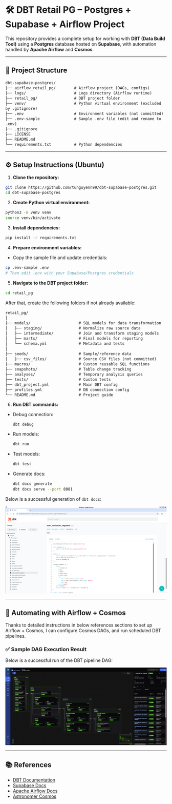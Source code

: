 # 🛠️ DBT Retail PG – Postgres + Supabase + Airflow Project

This repository provides a complete setup for working with **DBT (Data Build Tool)** using a **Postgres** database hosted on **Supabase**, with automation handled by **Apache Airflow** and **Cosmos**.

---

## 📁 Project Structure

```
dbt-supabase-postgres/
├── airflow_retail_pg/        # Airflow project (DAGs, configs)
├── logs/                     # Logs directory (Airflow runtime)
├── retail_pg/                # DBT project folder
├── venv/                     # Python virtual environment (excluded by .gitignore)
├── .env                      # Environment variables (not committed)
├── .env-sample               # Sample .env file (edit and rename to .env)
├── .gitignore
├── LICENSE
├── README.md
└── requirements.txt          # Python dependencies
```

---

## ⚙️ Setup Instructions (Ubuntu)

1. **Clone the repository:**

```bash
git clone https://github.com/tunguyenn99/dbt-supabase-postgres.git
cd dbt-supabase-postgres
```

2. **Create Python virtual environment:**

```bash
python3 -m venv venv
source venv/bin/activate
```

3. **Install dependencies:**

```bash
pip install -r requirements.txt
```

4. **Prepare environment variables:**

- Copy the sample file and update credentials:

```bash
cp .env-sample .env
# Then edit .env with your Supabase/Postgres credentials
```

5. **Navigate to the DBT project folder:**

```bash
cd retail_pg
```

After that, create the following folders if not already available:

```
retail_pg/
│
├── models/                     # SQL models for data transformation
│   ├── staging/                # Normalize raw source data
│   ├── intermediate/           # Join and transform staging models
│   ├── marts/                  # Final models for reporting
│   └── schema.yml              # Metadata and tests
│
├── seeds/                      # Sample/reference data
│   ├── csv_files/              # Source CSV files (not committed)
├── macros/                     # Custom reusable SQL functions
├── snapshots/                  # Table change tracking
├── analyses/                   # Temporary analysis queries
├── tests/                      # Custom tests
├── dbt_project.yml             # Main DBT config
├── profiles.yml                # DB connection config
└── README.md                   # Project guide
```

6. **Run DBT commands:**

- Debug connection:
  ```bash
  dbt debug
  ```
- Run models:
  ```bash
  dbt run
  ```
- Test models:
  ```bash
  dbt test
  ```
- Generate docs:
  ```bash
  dbt docs generate
  dbt docs serve --port 8081
  ```

Below is a successful generation of `dbt docs`:

![DBT Docs Result](./images/dbt_docs.png)


---

## 🔄 Automating with Airflow + Cosmos

Thanks to detailed instructions in below references sections to set up Airflow + Cosmos, I can configure Cosmos DAGs, and run scheduled DBT pipelines.

### ✅ Sample DAG Execution Result

Below is a successful run of the DBT pipeline DAG:

![DAG Execution Result](./images/dags_result.png)

---

## 📚 References
- [DBT Documentation](https://docs.getdbt.com/)
- [Supabase Docs](https://supabase.com/docs)
- [Apache Airflow Docs](https://airflow.apache.org/docs/)
- [Astronomer Cosmos](https://astronomer.io/docs/cosmos)
